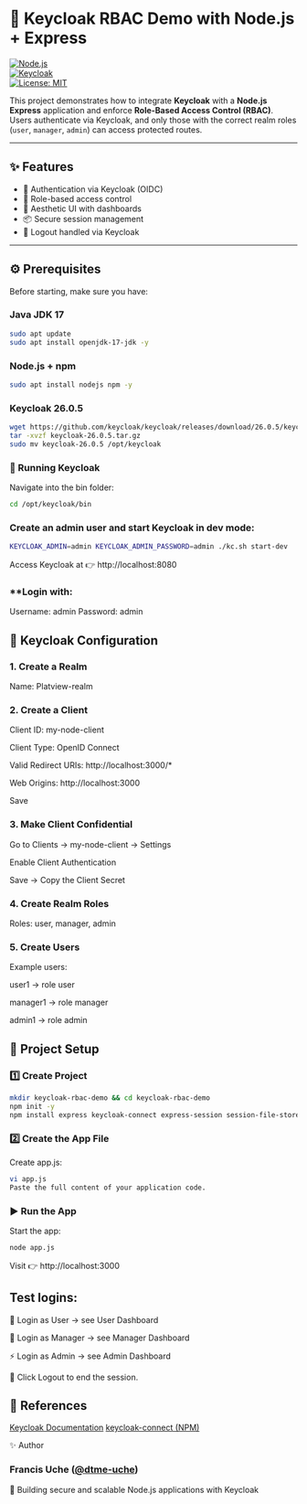 # 🔐 Keycloak RBAC Demo with Node.js + Express

[![Node.js](https://img.shields.io/badge/Node.js-18.x-green?logo=node.js)](https://nodejs.org/)  
[![Keycloak](https://img.shields.io/badge/Keycloak-26.0.5-blue?logo=keycloak)](https://www.keycloak.org/)  
[![License: MIT](https://img.shields.io/badge/License-MIT-yellow.svg)](LICENSE)

This project demonstrates how to integrate **Keycloak** with a **Node.js Express** application and enforce **Role-Based Access Control (RBAC)**.  
Users authenticate via Keycloak, and only those with the correct realm roles (`user`, `manager`, `admin`) can access protected routes.  

---

## ✨ Features
- 🔑 Authentication via Keycloak (OIDC)
- 👤 Role-based access control
- 🎨 Aesthetic UI with dashboards
- 📦 Secure session management
- 🚪 Logout handled via Keycloak

---

## ⚙️ Prerequisites

Before starting, make sure you have:

### **Java JDK 17**
```bash
sudo apt update
sudo apt install openjdk-17-jdk -y
```
### **Node.js + npm**
```bash
sudo apt install nodejs npm -y
```
### **Keycloak 26.0.5**
```bash
wget https://github.com/keycloak/keycloak/releases/download/26.0.5/keycloak-26.0.5.tar.gz
tar -xvzf keycloak-26.0.5.tar.gz
sudo mv keycloak-26.0.5 /opt/keycloak
```
### 🚀 Running Keycloak
Navigate into the bin folder:
```bash
cd /opt/keycloak/bin
```
### **Create an admin user and start Keycloak in dev mode:**
```bash
KEYCLOAK_ADMIN=admin KEYCLOAK_ADMIN_PASSWORD=admin ./kc.sh start-dev
```
Access Keycloak at 👉 http://localhost:8080

### **Login with:
Username: admin
Password: admin

## 🔧 Keycloak Configuration
### 1. Create a Realm
Name: Platview-realm

### 2. Create a Client
Client ID: my-node-client

Client Type: OpenID Connect

Valid Redirect URIs: http://localhost:3000/*

Web Origins: http://localhost:3000

Save

### 3. Make Client Confidential
Go to Clients → my-node-client → Settings

Enable Client Authentication

Save → Copy the Client Secret

### 4. Create Realm Roles
Roles: user, manager, admin

### 5. Create Users
Example users:

user1 → role user

manager1 → role manager

admin1 → role admin

## 📂 Project Setup
### **1️⃣ Create Project**
```bash
mkdir keycloak-rbac-demo && cd keycloak-rbac-demo
npm init -y
npm install express keycloak-connect express-session session-file-store
```
### **2️⃣ Create the App File**
Create app.js:
```bash
vi app.js
Paste the full content of your application code.
```

### **▶️ Run the App**
Start the app:
```bash
node app.js
```
Visit 👉 http://localhost:3000

## Test logins:
👤 Login as User → see User Dashboard

👔 Login as Manager → see Manager Dashboard

⚡ Login as Admin → see Admin Dashboard

🚪 Click Logout to end the session.

## 📖 References
[Keycloak Documentation](https://www.keycloak.org/documentation)
[keycloak-connect (NPM)](https://www.npmjs.com/package/keycloak-connect)

✨ Author
### Francis Uche ([@dtme-uche](https://github.com/dtme-uche))
🚀 Building secure and scalable Node.js applications with Keycloak
